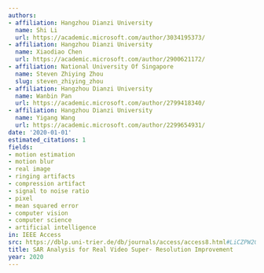 ```yaml
---
authors:
- affiliation: Hangzhou Dianzi University
  name: Shi Li
  url: https://academic.microsoft.com/author/3034195373/
- affiliation: Hangzhou Dianzi University
  name: Xiaodiao Chen
  url: https://academic.microsoft.com/author/2900621172/
- affiliation: National University Of Singapore
  name: Steven Zhiying Zhou
  slug: steven_zhiying_zhou
- affiliation: Hangzhou Dianzi University
  name: Wanbin Pan
  url: https://academic.microsoft.com/author/2799418340/
- affiliation: Hangzhou Dianzi University
  name: Yigang Wang
  url: https://academic.microsoft.com/author/2299654931/
date: '2020-01-01'
estimated_citations: 1
fields:
- motion estimation
- motion blur
- real image
- ringing artifacts
- compression artifact
- signal to noise ratio
- pixel
- mean squared error
- computer vision
- computer science
- artificial intelligence
in: IEEE Access
src: https://dblp.uni-trier.de/db/journals/access/access8.html#LiCZPW20
title: SAR Analysis for Real Video Super- Resolution Improvement
year: 2020
---
```

